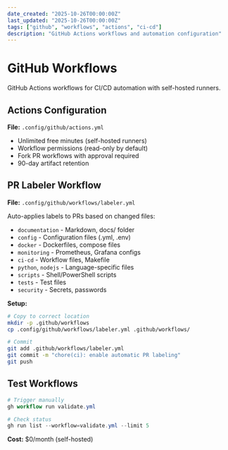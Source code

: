 ```yaml
---
date_created: "2025-10-26T00:00:00Z"
last_updated: "2025-10-26T00:00:00Z"
tags: ["github", "workflows", "actions", "ci-cd"]
description: "GitHub Actions workflows and automation configuration"
---
```

# GitHub Workflows

GitHub Actions workflows for CI/CD automation with self-hosted runners.

## Actions Configuration

**File:** `.config/github/actions.yml`

- Unlimited free minutes (self-hosted runners)
- Workflow permissions (read-only by default)
- Fork PR workflows with approval required
- 90-day artifact retention

## PR Labeler Workflow

**File:** `.config/github/workflows/labeler.yml`

Auto-applies labels to PRs based on changed files:

- `documentation` - Markdown, docs/ folder
- `config` - Configuration files (.yml, .env)
- `docker` - Dockerfiles, compose files
- `monitoring` - Prometheus, Grafana configs
- `ci-cd` - Workflow files, Makefile
- `python`, `nodejs` - Language-specific files
- `scripts` - Shell/PowerShell scripts
- `tests` - Test files
- `security` - Secrets, passwords

**Setup:**

```bash
# Copy to correct location
mkdir -p .github/workflows
cp .config/github/workflows/labeler.yml .github/workflows/

# Commit
git add .github/workflows/labeler.yml
git commit -m "chore(ci): enable automatic PR labeling"
git push
```

## Test Workflows

```powershell
# Trigger manually
gh workflow run validate.yml

# Check status
gh run list --workflow=validate.yml --limit 5
```

**Cost:** $0/month (self-hosted)
